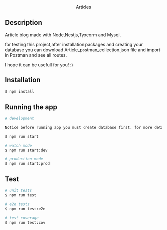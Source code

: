 <p align="center">
  Articles
</p>



## Description

  Article blog made with Node,Nestjs,Typeorm and Mysql.

for testing this project,after installation packages and creating your database you can download Article_postman_collection.json file and import in Postman and see all routes.

I hope it can be usefull for you! :)

## Installation

```bash
$ npm install

```

## Running the app

```bash
# development

Notice before running app you must create database first. for more details check app.module.ts file.

$ npm run start

# watch mode
$ npm run start:dev

# production mode
$ npm run start:prod
```

## Test

```bash
# unit tests
$ npm run test

# e2e tests
$ npm run test:e2e

# test coverage
$ npm run test:cov
```

